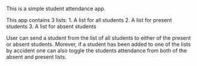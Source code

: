 This is a simple student attendance app.

This app contains 3 lists: 1. A list for all students 2. A list for present students 3. A list for absent students

User can send a student from the list of all students to either of the present or absent students. Morever, if a student has been added to one of the lists by accident one can also toggle the students attendance from both of the absent and present lists.